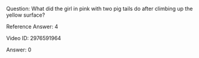 Question: What did the girl in pink with two pig tails do after climbing up the yellow surface?

Reference Answer: 4

Video ID: 2976591964

Answer: 0

